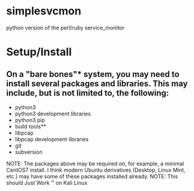 # simplesvcmon
python version of the perl/ruby service_monitor

# Setup/Install
## On a "bare bones"* system, you may need to install several packages and libraries.  This may include, but is not limited to, the following:
* python3
* python3 development libraries
* python3 pip
* build tools**
* libpcap
* libpcap development libraries
* git
* subversion

NOTE:  The packages above may be required on, for example, a minimal CentOS7 install.  I think modern Ubuntu derivatives (Desktop, Linux Mint, etc.) may have some of these packages installed already.
NOTE:  This should Just Work &trade; on Kali Linux

